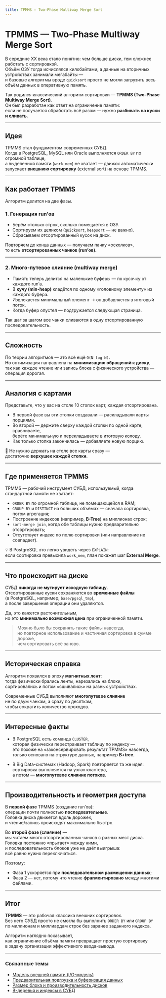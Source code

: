 ```yaml
---
title: TPMMS — Two-Phase Multiway Merge Sort
---
```


# TPMMS — Two-Phase Multiway Merge Sort


В середине XX века стало понятно: чем больше диски, тем сложнее работать с сортировкой.  
Объём ОЗУ тогда исчислялся килобайтами, а данные на вторичных устройствах занимали мегабайты —  
и базовые алгоритмы вроде `quicksort` просто не могли загрузить весь объём данных в оперативную память.  

Так родился классический алгоритм сортировки — **TPMMS (Two-Phase Multiway Merge Sort)**.  
Он был разработан как ответ на ограничение памяти:  
если не получается обработать всё разом — нужно **разбивать на куски и сливать**.

---

## Идея

TPMMS стал фундаментом современных СУБД.  
Когда в PostgreSQL, MySQL или Oracle выполняется `ORDER BY` по огромной таблице,  
а выделенной памяти (`work_mem`) не хватает — движок автоматически запускает **внешнюю сортировку** (external sort) на основе TPMMS.

---

## Как работает TPMMS

Алгоритм делится на две фазы.

### 1. Генерация run’ов

- Берём столько строк, сколько помещается в ОЗУ.  
- Сортируем их целиком (`quicksort`, `heapsort` — не важно).  
- Сбрасываем отсортированный кусок на диск.  

Повторяем до конца данных — получаем пачку «осколков»,  
то есть **отсортированных чанков (run’ов)**.

---

### 2. Много-путевое слияние (multiway merge)

- Память теперь делится на маленькие буферы — по кусочку от каждого run’а.  
- В **кучу (min-heap)** кладётся по одному «головному элементу» из каждого буфера.  
- Извлекается минимальный элемент → он добавляется в итоговый поток.  
- Когда буфер опустел — подгружается следующая страница.  

Так шаг за шагом все чанки сливаются в одну отсортированную последовательность.

---

## Сложность

По теории алгоритмов — это всё ещё `O(N log N)`.  
Но оптимизация направлена на **минимизацию обращений к диску**,  
так как каждое чтение или запись блока с физического устройства — операция дорогая.

---

## Аналогия с картами

Представьте, что у вас на столе 10 стопок карт, каждая отсортирована.  

- В первой фазе вы эти стопки создавали — раскладывали карты порциями.  
- Во второй — держите сверху каждой стопки по одной карте, сравниваете,  
  берёте минимальную и перекладываете в итоговую колоду.  
- Как только стопка закончилась — добавляете новую порцию.  

📘 Не нужно держать на столе все карты сразу —  
достаточно **верхушек каждой стопки**.

---

## Где применяется TPMMS

TPMMS — рабочий инструмент СУБД, используемый, когда стандартной памяти не хватает:

- `ORDER BY` по огромной таблице, не помещающейся в RAM;  
- `GROUP BY` и `DISTINCT` на больших объёмах — сначала сортировка, потом агрегация;  
- Построение индексов (например, **B-Tree**) на миллионах строк;  
- `sort-merge join`, когда обе таблицы нужно предварительно отсортировать;  
- Отсутствует индекс по полю сортировки (или направление не совпадает).  

💡 В PostgreSQL это легко увидеть через `EXPLAIN`:  
если сортировка превысила `work_mem`, план покажет шаг **External Merge**.

---

## Что происходит на диске

СУБД **никогда не мутирует исходную таблицу**.  
Отсортированные куски сохраняются во **временные файлы**  
(в PostgreSQL, например, `base/pgsql_tmp`),  
а после завершения операции они удаляются.

Да, это кажется расточительным,  
но это **минимально возможная цена** при ограниченной памяти.  

> Можно было бы сохранять такие файлы навсегда,  
> но повторное использование и частичная сортировка в сумме дороже,  
> чем сортировать всё заново.

---

## Историческая справка

Алгоритм появился в эпоху **магнитных лент**:  
тогда физически брались ленты, нарезались на блоки,  
сортировались и потом «сшивались» на разных устройствах.

Современные СУБД выполняют **многопутевое слияние**  
не по двум чанкам, а сразу по десяткам,  
чтобы сократить количество проходов.

---

## Интересные факты

- В PostgreSQL есть команда `CLUSTER`,  
  которая физически перестраивает таблицу по индексу —  
  это похоже на «законсервировать результат TPMMS» навсегда,  
  только основано на структуре данных, например **B+tree**.

- В Big Data-системах (Hadoop, Spark) повторяется та же идея:  
  сортировка выполняется на узлах кластера,  
  а потом — **многопутевое слияние потоков**.

---

## Производительность и геометрия доступа

В **первой фазе** TPMMS (создание run’ов):  
операции почти полностью **последовательные**.  
Головка диска движется вдоль дорожек,  
и чтение/запись происходят максимально быстро.

Во **второй фазе (слияние)** —  
мы читаем много отсортированных чанков с разных мест диска.  
Головка постоянно «прыгает» между ними,  
и последовательность блоков уже не даёт выигрыша:  
всё равно нужно переключаться.

Поэтому:

- Фаза 1 ускоряется при **последовательном размещении данных**;  
- Фаза 2 — нет, потому что чтение **фрагментировано** между многими файлами.

---

## Итог

**TPMMS** — это рабочая классика внешних сортировок.  
Без него СУБД просто не смогла бы выполнить `ORDER BY` или `GROUP BY`  
по миллионам и миллиардам строк без заранее заданного индекса.

Алгоритм наглядно показывает,  
как ограничение объёма памяти превращает простую сортировку  
в задачу организации эффективного ввода-вывода.

---

### Связанные темы

- [Модель внешней памяти (I/O-модель)](/Nodes/DataManagement_and_Storage/Storage/Theory/ExternalMemoryModel.md)  
- [Предварительная подгрузка и буферизация данных](/Nodes/DataManagement_and_Storage/Storage/Physical_layer/Prefetching_and_Buffering.md)  
- [Размер блока и производительность дисков](/Nodes/DataManagement_and_Storage/Storage/Physical_layer/BlockSize_and_IO_Performance.md)  
- [B-деревья и индексы в СУБД](/Nodes/DataManagement_and_Storage/DBMS/Indexing/B_Trees.md)